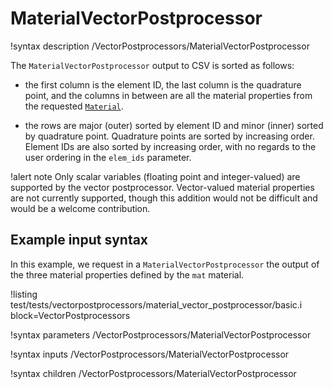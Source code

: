 # MaterialVectorPostprocessor

!syntax description /VectorPostprocessors/MaterialVectorPostprocessor

The `MaterialVectorPostprocessor` output to CSV is sorted as follows:

- the first column is the element ID, the last column is the quadrature point, and the columns in between are all the material properties from the requested [`Material`](syntax/Materials/index.md).

- the rows are major (outer) sorted by element ID and minor (inner) sorted by quadrature point. Quadrature points are sorted by increasing order. Element IDs are also sorted by increasing order, with no regards to the user ordering in the `elem_ids` parameter.


!alert note
Only scalar variables (floating point and integer-valued) are supported by the vector postprocessor. Vector-valued material properties are not currently supported, though this addition would not be difficult and would be a welcome contribution.

## Example input syntax

In this example, we request in a `MaterialVectorPostprocessor` the output of the three material properties defined by the `mat` material.

!listing test/tests/vectorpostprocessors/material_vector_postprocessor/basic.i block=VectorPostprocessors

!syntax parameters /VectorPostprocessors/MaterialVectorPostprocessor

!syntax inputs /VectorPostprocessors/MaterialVectorPostprocessor

!syntax children /VectorPostprocessors/MaterialVectorPostprocessor
